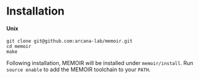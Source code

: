 # Installation

#### Unix
```
git clone git@github.com:arcana-lab/memoir.git
cd memoir
make
```

Following installation, MEMOIR will be installed under `memoir/install`.
Run `source enable` to add the MEMOIR toolchain to your `PATH`.
